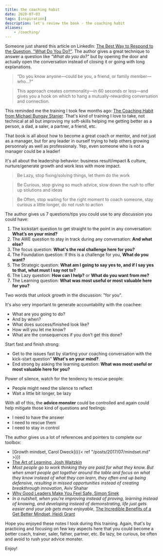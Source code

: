 ```yaml
---
title: the coaching habit
date: 2020-07-03
tags: [inspiration]
description: let's review the book - the coaching habit
aliases:
    - /coaching/
---
```

Someone just shared this article on LinkedIn: [The Best Way to Respond to the Question, "What Do You Do?"](https://hbrascend.org/topics/the-best-way-to-respond-to-the-question-what-do-you-do/). The author gives a great technique to answer a question like _"What do you do?"_ but by opening the door and actually open the conversation instead of closing it or going with long explanations.
> “Do you know anyone—could be you, a friend, or family member—who...?”

> This approach creates commonality—in 60 seconds or less—and gives you a hook on which to hang a mutually-rewarding conversation and connection.

This reminded me the training I took few months ago: [The Coaching Habit from Michael Bungay Stanier](https://www.amazon.com/Coaching-Habit-Less-Change-Forever/dp/0978440749).
That's kind of training I love to take, not technical at all but improving my soft-skills helping me getting better as a person, a dad, a saler, a partner, a friend, etc.

That book is all about how to become a great coach or mentor, and not just as a manager, but for any leader in ourself trying to help others growing personnaly as well as professionaly. Yep, even someone who is not a manager could be a leader!

It's all about the leadership behavior: business result/impact & culture, nurture/generate growth and work less with more impact.

> Be Lazy, stop fixing/solving things, let them do the work

> Be Curious, stop giving so much advice, slow down the rush to offer up solutions and ideas

> Be Often, stop waiting for the right moment to coach someone, stay curious a little longer, do not rush to action

The author gives us 7 questions/tips you could use to any discussion you could have:
1. The kickstart question to get straight to the point in any conversation: **What’s on your mind?**
2. The AWE question to stay in track during any conversation: **And what else?**
3. The focus question: **What's the real challenge here for you?**
4. The Foundation question: If this is a challenge for you, **What do you want?**
5. The Strategic question: **What am I going to say yes to, and if I say yes to that, what must I say not to?**
6. The Lazy question: **How can I help?** or **What do you want from me?**
7. The Learning question: **What was most useful or most valuable here for you?**

Two words that unlock growth in the discussion: "for you".

It's also very important to generate accountability with the coachee:
- What are you going to do?
- And by when?
- What does success/finished look like?
- How will you let me know?
- What are the consequences if you don't get this done?

Start fast and finish strong:
- Get to the issues fast by starting your coaching conversation with the kick-start question" **What's on your mind?**.
- End strong by asking the learning question: **What was most useful or most valuable here for you?**

Power of silence, watch for the tendency to rescue people:
- People might need the silence to reflect
- Wait a little bit longer, be lazy

With all of this, the **advice monster** could be controlled and again could help mitigate those kind of questions and feelings:
- I need to have the answer
- I need to rescue them
- I need to stay in control

The author gives us a lot of references and pointers to complete our toolbox:
- [Growth mindset, Carol Dweck]({{< ref "/posts/2017/07/mindset.md" >}})
- [The Art of Learning, Josh Waitzkin](https://youtu.be/lj1gxz5puaQ)
- _Most people go to work thinking they are paid for what they know. But when smart people get together around the table and focus on what they know instead of what they can learn, they often end up being defensive, resulting in missed opportunities instead of creating breakthrough innovation_, Aviv Shahar
- [Why Good Leaders Make You Feel Safe, Simon Sinek](https://youtu.be/lmyZMtPVodo)
- _In a nutshell, when you're improving instead of proving, learning instead of knowing, and developing instead of demonstrating, life just gets easier and your job gets more enjoyable_, [The Incredible Benefits of a Get Better Mindset, Heidi Grant](https://youtu.be/l4kz92qWpLA)

Hope you enjoyed these notes I took during this training. Again, that's by practicing and focusing on few key aspects here that you could become a better coach, trainer, saler, father, partner, etc. Be lazy, be curious, be often and avoid to rush your advice monster.

Enjoy!